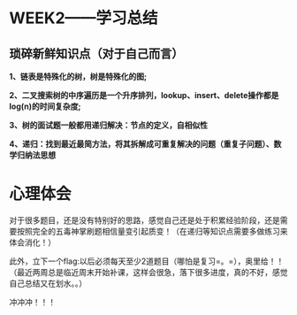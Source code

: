 # WEEK2——学习总结

## 琐碎新鲜知识点（对于自己而言）

**1、链表是特殊化的树，树是特殊化的图;**

**2、二叉搜索树的中序遍历是一个升序排列，lookup、insert、delete操作都是log(n)的时间复杂度;**

**3、树的面试题一般都用递归解决：节点的定义，自相似性**

**4、递归：找到最近最简方法，将其拆解成可重复解决的问题（重复子问题）、数学归纳法思想**

# 心理体会

对于很多题目，还是没有特别好的思路，感觉自己还是处于积累经验阶段，还是需要按照完全的五毒神掌刷题相信量变引起质变！（在递归等知识点需要多做练习来体会消化！）

此外，立下一个flag:以后必须每天至少2道题目（哪怕是复习=。=），奥里给！！（最近两周总是临近周末开始补课，这样会很急，落下很多进度，真的不好，感觉自己总结又在划水。。）

冲冲冲！！！



